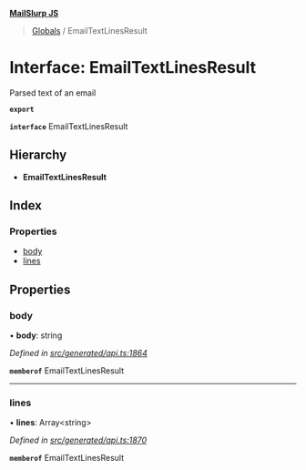 **[MailSlurp JS](../README.md)**

> [Globals](../README.md) / EmailTextLinesResult

# Interface: EmailTextLinesResult

Parsed text of an email

**`export`** 

**`interface`** EmailTextLinesResult

## Hierarchy

* **EmailTextLinesResult**

## Index

### Properties

* [body](emailtextlinesresult.md#body)
* [lines](emailtextlinesresult.md#lines)

## Properties

### body

•  **body**: string

*Defined in [src/generated/api.ts:1864](https://github.com/mailslurp/mailslurp-client/blob/6b679b8/src/generated/api.ts#L1864)*

**`memberof`** EmailTextLinesResult

___

### lines

•  **lines**: Array\<string>

*Defined in [src/generated/api.ts:1870](https://github.com/mailslurp/mailslurp-client/blob/6b679b8/src/generated/api.ts#L1870)*

**`memberof`** EmailTextLinesResult
